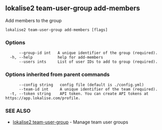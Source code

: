 ## lokalise2 team-user-group add-members

Add members to the group

```
lokalise2 team-user-group add-members [flags]
```

### Options

```
      --group-id int   A unique identifier of the group (required).
  -h, --help           help for add-members
      --users ints     List of user IDs to add to group (required).
```

### Options inherited from parent commands

```
      --config string   config file (default is ./config.yml)
      --team-id int     A unique identifier of the team (required).
  -t, --token string    API token. You can create API tokens at https://app.lokalise.com/profile.
```

### SEE ALSO

* [lokalise2 team-user-group](lokalise2_team-user-group.md)	 - Manage team user groups

